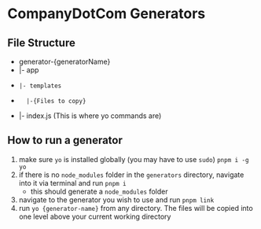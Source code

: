 # CompanyDotCom Generators

## File Structure

- generator-{generatorName} 
-   |- app 
-     |- templates 
-       |-{Files to copy} 
-   |- index.js (This is where yo commands are)

## How to run a generator

1. make sure `yo` is installed globally (you may have to use `sudo`) `pnpm i -g yo`
2. if there is no `node_modules` folder in the `generators` directory, navigate into it via terminal
   and run `pnpm i`
   - this should generate a `node_modules` folder
3. navigate to the generator you wish to use and run `pnpm link`
4. run `yo {generator-name}` from any directory. The files will be copied into one level above your
   current working directory
